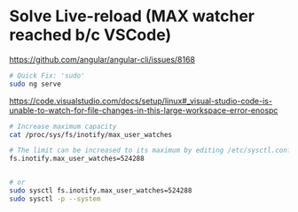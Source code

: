 
# Solve Live-reload (MAX watcher reached b/c VSCode)
https://github.com/angular/angular-cli/issues/8168
```Bash
# Quick Fix: 'sudo'
sudo ng serve 
```
https://code.visualstudio.com/docs/setup/linux#_visual-studio-code-is-unable-to-watch-for-file-changes-in-this-large-workspace-error-enospc
```Bash
# Increase maximum capacity 
cat /proc/sys/fs/inotify/max_user_watches

# The limit can be increased to its maximum by editing /etc/sysctl.conf and adding this line to the end of the file:
fs.inotify.max_user_watches=524288


# or
sudo sysctl fs.inotify.max_user_watches=524288
sudo sysctl -p --system
```
